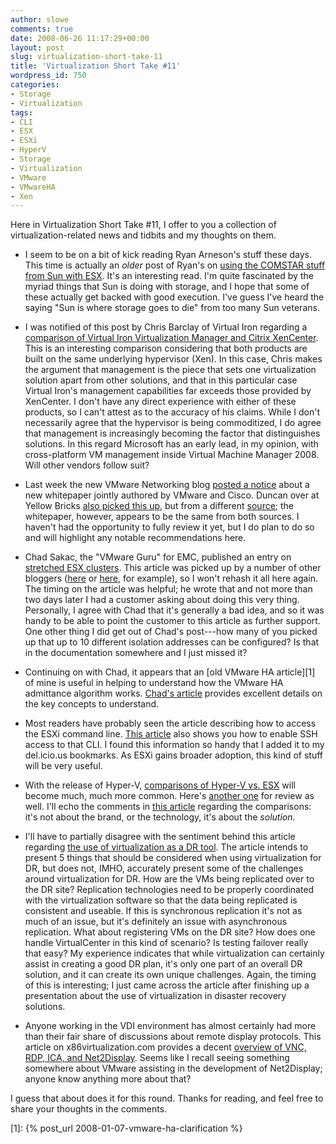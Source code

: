 ```yaml
---
author: slowe
comments: true
date: 2008-06-26 11:17:29+00:00
layout: post
slug: virtualization-short-take-11
title: 'Virtualization Short Take #11'
wordpress_id: 750
categories:
- Storage
- Virtualization
tags:
- CLI
- ESX
- ESXi
- HyperV
- Storage
- Virtualization
- VMware
- VMwareHA
- Xen
---
```


Here in Virtualization Short Take #11, I offer to you a collection of virtualization-related news and tidbits and my thoughts on them.

* I seem to be on a bit of kick reading Ryan Arneson's stuff these days. This time is actually an _older_ post of Ryan's on [using the COMSTAR stuff from Sun with ESX](http://blogs.sun.com/rarneson/entry/an_early_look_comstar_and). It's an interesting read. I'm quite fascinated by the myriad things that Sun is doing with storage, and I hope that some of these actually get backed with good execution. I've guess I've heard the saying "Sun is where storage goes to die" from too many Sun veterans.

* I was notified of this post by Chris Barclay of Virtual Iron regarding a [comparison of Virtual Iron Virtualization Manager and Citrix XenCenter](http://blog.virtualiron.com/Virtual-Infrastructure/2008/06/virtual_iron_virtualization_ma.html). This is an interesting comparison considering that both products are built on the same underlying hypervisor (Xen). In this case, Chris makes the argument that management is the piece that sets one virtualization solution apart from other solutions, and that in this particular case Virtual Iron's management capabilities far exceeds those provided by XenCenter. I don't have any direct experience with either of these products, so I can't attest as to the accuracy of his claims. While I don't necessarily agree that the hypervisor is being commoditized, I do agree that management is increasingly becoming the factor that distinguishes solutions. In this regard Microsoft has an early lead, in my opinion, with cross-platform VM management inside Virtual Machine Manager 2008. Will other vendors follow suit?

* Last week the new VMware Networking blog [posted a notice](http://blogs.vmware.com/networking/2008/06/deploying-vi-wi.html) about a new whitepaper jointly authored by VMware and Cisco. Duncan over at Yellow Bricks [also picked this up](http://www.yellow-bricks.com/2008/06/17/cisco-and-vmware-best-practice/), but from a different [source](http://www.xanalisys.com/Virtualization/VMware-Infrastructure-3-in-a-Cisco-Network-Environment.html); the whitepaper, however, appears to be the same from both sources. I haven't had the opportunity to fully review it yet, but I do plan to do so and will highlight any notable recommendations here.

* Chad Sakac, the "VMware Guru" for EMC, published an entry on [stretched ESX clusters](http://virtualgeek.typepad.com/virtual_geek/2008/06/the-case-for-an.html). This article was picked up by a number of other bloggers ([here](http://vmetc.com/2008/06/15/can-you-vmotion-between-different-physical-data-centers/) or [here](http://www.yellow-bricks.com/2008/06/20/update-your-bookmarks/), for example), so I won't rehash it all here again. The timing on the article was helpful; he wrote that and not more than two days later I had a customer asking about doing this very thing. Personally, I agree with Chad that it's generally a bad idea, and so it was handy to be able to point the customer to this article as further support. One other thing I did get out of Chad's post---how many of you picked up that up to 10 different isolation addresses can be configured? Is that in the documentation somewhere and I just missed it?

* Continuing on with Chad, it appears that an [old VMware HA article][1] of mine is useful in helping to understand how the VMware HA admittance algorithm works. [Chad's article](http://virtualgeek.typepad.com/virtual_geek/2008/06/so-how-exactly.html) provides excellent details on the key concepts to understand.

* Most readers have probably seen the article describing how to access the ESXi command line. [This article](http://cid-50811f3490d13c0a.spaces.live.com/blog/cns!50811F3490D13C0A!163.entry) also shows you how to enable SSH access to that CLI. I found this information so handy that I added it to my del.icio.us bookmarks. As ESXi gains broader adoption, this kind of stuff will be very useful.

* With the release of Hyper-V, [comparisons of Hyper-V vs. ESX](http://weblog.infoworld.com/enterprisewindows/archives/2008/06/hyperv_gets_att.html) will become much, much more common. Here's [another one](http://searchvmware.techtarget.com/news/article/0,289142,sid179_gci1314298,00.html#) for review as well. I'll echo the comments in [this article](http://channelvirtualization.wordpress.com/2008/06/19/microsoft-teched-2008-hyper-v-versus-esx/) regarding the comparisons: it's not about the brand, or the technology, it's about the _solution._

* I'll have to partially disagree with the sentiment behind this article regarding [the use of virtualization as a DR tool](http://searchdatabackup.techtarget.com/tip/0,289483,sid187_gci1315216,00.html?track=NL-1060&ad=643818&asrc=EM_NLT_3768622&uid=4075918#). The article intends to present 5 things that should be considered when using virtualization for DR, but does not, IMHO, accurately present some of the challenges around virtualization for DR. How are the VMs being replicated over to the DR site? Replication technologies need to be properly coordinated with the virtualization software so that the data being replicated is consistent and useable. If this is synchronous replication it's not as much of an issue, but it's definitely an issue with asynchronous replication. What about registering VMs on the DR site? How does one handle VirtualCenter in this kind of scenario? Is testing failover really that easy? My experience indicates that while virtualization can certainly assist in creating a good DR plan, it's only one part of an overall DR solution, and it can create its own unique challenges. Again, the timing of this is interesting; I just came across the article after finishing up a presentation about the use of virtualization in disaster recovery solutions.

* Anyone working in the VDI environment has almost certainly had more than their fair share of discussions about remote display protocols. This article on x86virtualization.com provides a decent [overview of VNC, RDP, ICA, and Net2Display](http://x86virtualization.com/x86-virtualization/vnc-vs-rdp-vs-ica-vs-net2display.html). Seems like I recall seeing something somewhere about VMware assisting in the development of Net2Display; anyone know anything more about that?

I guess that about does it for this round. Thanks for reading, and feel free to share your thoughts in the comments.

[1]: {% post_url 2008-01-07-vmware-ha-clarification %}
